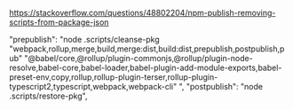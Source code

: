 <!--
 * @Author: wuxh
 * @Date: 2021-08-20 10:46:59
 * @LastEditTime: 2021-08-20 11:04:26
 * @LastEditors: wuxh
 * @Description: 
 * @FilePath: /jcommon/docs/package.md
-->

https://stackoverflow.com/questions/48802204/npm-publish-removing-scripts-from-package-json

 "prepublish": "node .scripts/cleanse-pkg \"webpack,rollup,merge,build,merge:dist,build:dist,prepublish,postpublish,pub\"  \"@babel/core,@rollup/plugin-commonjs,@rollup/plugin-node-resolve,babel-core,babel-loader,babel-plugin-add-module-exports,babel-preset-env,copy,rollup,rollup-plugin-terser,rollup-plugin-typescript2,typescript,webpack,webpack-cli\" ",
    "postpublish": "node .scripts/restore-pkg",